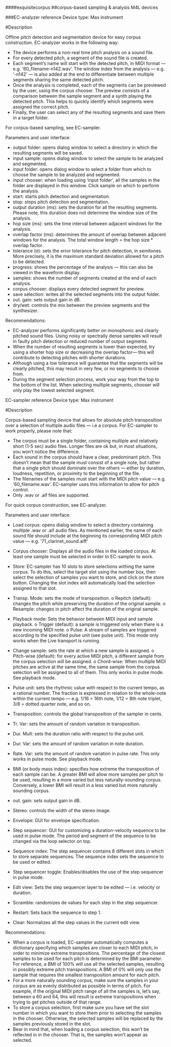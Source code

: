 ####exquisitecorpus 
##corpus-based sampling & analysis M4L devices

###EC-analyzer reference
Device type: Max instrument

#Description

Offline pitch detection and segmentation device for easy corpus construction. EC-analyzer works in the following way:
-	The device performs a non-real time pitch analysis on a sound file.
-	For every detected pitch, a segment of the sound file is created.
-	Each segment’s name will start with the detected pitch, in MIDI format — e.g. ‘60_filename-n142.wav’. The window index from the analysis — e.g. ‘-n142’ — is also added at the end to differentiate between multiple segments sharing the same detected pitch. 
-	Once the analysis is completed, each of the segments can be previewed by the user, using the corpus chooser. The preview consists of a comparison between the sample segment and a synth playing the detected pitch. This helps to quickly identify which segments were assigned the correct pitch.
-	Finally, the user can select any of the resulting segments and save them in a target folder.

For corpus-based sampling, see EC-sampler.

Parameters and user interface:
-	output folder: opens dialog window to select a directory in which the resulting segments will be saved.
-	input sample: opens dialog window to select the sample to be analyzed and segmented.
-	input folder: opens dialog window to select a folder from which to choose the sample to be analyzed and segmented.
-	input chooser: when loading using ‘input folder’, all the samples in the folder are displayed in this window. Click sample on which to perform the analysis.
-	start: starts pitch detection and segmentation.
-	stop: stops pitch detection and segmentation.
-	output duration (ms): sets the duration for all the resulting segments. Please note, this duration does not determine the window size of the analysis.
-	hop size (ms): sets the time interval between adjacent windows for the analysis.
-	overlap factor (ms): determines the amount of overlap between adjacent windows for the analysis. The total window length = the hop size * overlap factor.
-	tolerance (σ): sets the error tolerance for pitch detection, in semitones. More precisely, it is the maximum standard deviation allowed for a pitch to be detected.
-	progress: shows the percentage of the analysis — this can also be viewed in the waveform display.
-	samples: shows the number of segments created at the end of each analysis.
-	corpus chooser: displays every detected segment for preview.
-	save selection: writes all the selected segments into the output folder.
-	out. gain: sets output gain in dB.
-	dry/wet: controls the mix between the preview segments and the synthesizer.

Recommendations:
-	EC-analyzer performs significantly better on monophonic and clearly pitched sound files. Using noisy or spectrally dense samples will result in faulty pitch detection or reduced number of output segments.
-	When the number of resulting segments is lower than expected, try using a shorter hop size or decreasing the overlap factor— this will contribute to detecting pitches with shorter durations.
-	Although using a low tolerance will guarantee that the segments will be clearly pitched, this may result in very few, or no segments to choose from.
-	During the segment selection process, work your way from the top to the bottom of the list. When selecting multiple segments, chooser will only play the lowest selected segment.


EC-sampler reference
Device type: Max instrument

#Description

Corpus-based sampling device that allows for absolute pitch transposition over a selection of multiple audio files — i.e a corpus. For EC-sampler to work properly, please note that:
-	The corpus must be a single folder, containing multiple and relatively short (1-5 sec) audio files. Longer files are ok but, in most situations, you won’t notice the difference.  
-	Each sound in the corpus should have a clear, predominant pitch. This doesn’t mean that the sample must consist of a single note, but rather that a single pitch should dominate over the others — either by duration, loudness, repetition, or proximity to the beginning of the file.
-	The filenames of the samples must start with the MIDI pitch value — e.g. ‘60_filename.wav’. EC-sampler uses this information to allow for pitch control.
-	Only .wav or .aif files are supported.

For quick corpus construction, see EC-analyzer.

Parameters and user interface:

-	Load corpus: opens dialog window to select a directory containing multiple .wav or .aif audio files. As mentioned earlier, the name of each sound file should include at the beginning its corresponding MIDI pitch value — e.g. ‘71_clarinet_sound.aiff’
-	Corpus chooser: Displays all the audio files in the loaded corpus. At least one sample must be selected in order to EC-sampler to work.
-	Store: EC-sampler has 10 slots to store selections withing the same corpus. To do this, select the target slot using the number box, then select the selection of samples you want to store, and click on the store button. Changing the slot index will automatically load the selection assigned to that slot.

-	Transp. Mode: sets the mode of transposition. 
o	Repitch (default): changes the pitch while preserving the duration of the original sample.
o	Resample: changes in pitch affect the duration of the original sample.
-	Playback mode: Sets the behavior between MIDI input and sample playback.
o	Trigger (default): a sample is triggered only when there is a new incoming MIDI note.
o	Pulse: A stream of samples are triggered according to the specified pulse unit (see pulse unit). This mode only works when the Live transport is running. 
-	Change sample: sets the rate at which a new sample is assigned.
o	Pitch-wise (default): for every active MIDI pitch, a different sample from the corpus selection will be assigned.
o	Chord-wise: When multiple MIDI pitches are active at the same time, the same sample from the corpus selection will be assigned to all of them. This only works in pulse mode. See playback mode. 
-	Pulse unit: sets the rhythmic value with respect to the current tempo, as a rational number. The fraction is expressed in relation to the whole-note within the current tempo — e.g. 1/16 = 16th note, 1/12 = 8th note triplet, 3/8 = dotted quarter note, and so on.
-	Transposition: controls the global transposition of the sampler in cents.
-	Tr. Var: sets the amount of random variation in transposition.
-	Dur. Mult: sets the duration ratio with respect to the pulse unit. 
-	Dur. Var: sets the amount of random variation in note duration.
-	Rate. Var: sets the amount of random variation in pulse rate. This only works in pulse mode. See playback mode. 
-	BMI (or body mass index): specifies how extreme the transposition of each sample can be. A greater BMI will allow more samples per pitch to be used, resulting in a more varied but less naturally-sounding corpus. Conversely, a lower BMI will result in a less varied but more naturally sounding corpus.
-	out. gain: sets output gain in dB.
-	Stereo: controls the width of the stereo image. 
-	Envelope: GUI for envelope specification.
-	Step sequencer: GUI for customizing a duration-velocity sequence to be used in pulse mode. The period and segment of the sequence to be changed via the loop selector on top.
-	Sequence index: The step sequencer contains 8 different slots in which to store separate sequences. The sequence index sets the sequence to be used or edited. 
-	Step sequencer toggle: Enables/disables the use of the step sequencer in pulse mode.
-	Edit view: Sets the step sequencer layer to be edited — i.e. velocity or duration.
-	Scramble: randomizes de values for each step in the step sequencer.
-	Restart: Sets back the sequence to step 1.
-	Clear: Normalizes all the step values in the current edit view.

Recommendations:
-	When a corpus is loaded, EC-sampler automatically computes a dictionary specifying which samples are closer to each MIDI pitch, in order to minimize extreme transpositions. The percentage of the closest samples to be used for each pitch is determined by the BMI parameter. For reference, a BMI of 100% will use all the selected samples, resulting in possibly extreme pitch transpositions. A BMI of 0% will only use the sample that requires the smallest transposition amount for each pitch.  
-	For a more naturally sounding corpus, make sure the samples in your corpus are as evenly distributed as possible in terms of pitch. For example, if the original MIDI pitch range of all the samples is, let’s say, between a 60 and 64, this will result is extreme transpositions when trying to get pitches outside of that range.
-	To store a corpus selection, first make sure you have set the slot number in which you want to store them prior to selecting the samples in the chooser. Otherwise, the selected samples will be replaced by the samples previously stored in the slot. 
-	Bear in mind that, when loading a corpus selection, this won’t be reflected in in the chooser. That is, the samples won’t appear as selected.
